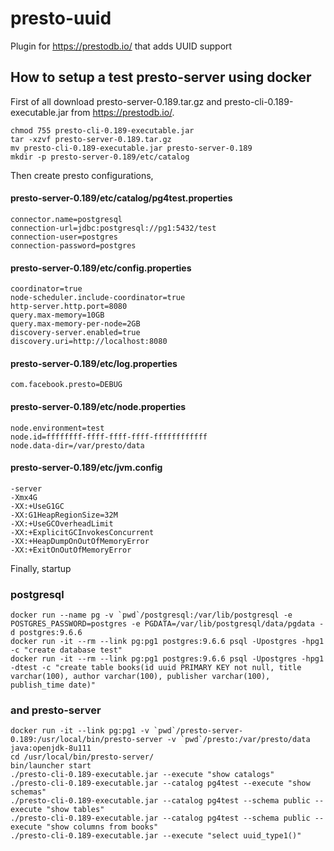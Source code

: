 # presto-uuid
Plugin for https://prestodb.io/ that adds UUID support

## How to setup a test presto-server using docker
First of all download presto-server-0.189.tar.gz and presto-cli-0.189-executable.jar from https://prestodb.io/.

```
chmod 755 presto-cli-0.189-executable.jar
tar -xzvf presto-server-0.189.tar.gz
mv presto-cli-0.189-executable.jar presto-server-0.189
mkdir -p presto-server-0.189/etc/catalog
```

Then create presto configurations,

#### presto-server-0.189/etc/catalog/pg4test.properties
```
connector.name=postgresql
connection-url=jdbc:postgresql://pg1:5432/test
connection-user=postgres
connection-password=postgres
```

#### presto-server-0.189/etc/config.properties
```
coordinator=true
node-scheduler.include-coordinator=true
http-server.http.port=8080
query.max-memory=10GB
query.max-memory-per-node=2GB
discovery-server.enabled=true
discovery.uri=http://localhost:8080
```

#### presto-server-0.189/etc/log.properties
```
com.facebook.presto=DEBUG
```

#### presto-server-0.189/etc/node.properties
```
node.environment=test
node.id=ffffffff-ffff-ffff-ffff-ffffffffffff
node.data-dir=/var/presto/data
```

#### presto-server-0.189/etc/jvm.config
```
-server
-Xmx4G
-XX:+UseG1GC
-XX:G1HeapRegionSize=32M
-XX:+UseGCOverheadLimit
-XX:+ExplicitGCInvokesConcurrent
-XX:+HeapDumpOnOutOfMemoryError
-XX:+ExitOnOutOfMemoryError
```

Finally, startup 

### postgresql
```
docker run --name pg -v `pwd`/postgresql:/var/lib/postgresql -e POSTGRES_PASSWORD=postgres -e PGDATA=/var/lib/postgresql/data/pgdata -d postgres:9.6.6
docker run -it --rm --link pg:pg1 postgres:9.6.6 psql -Upostgres -hpg1 -c "create database test"
docker run -it --rm --link pg:pg1 postgres:9.6.6 psql -Upostgres -hpg1 -dtest -c "create table books(id uuid PRIMARY KEY not null, title varchar(100), author varchar(100), publisher varchar(100), publish_time date)"
```

### and presto-server
```
docker run -it --link pg:pg1 -v `pwd`/presto-server-0.189:/usr/local/bin/presto-server -v `pwd`/presto:/var/presto/data java:openjdk-8u111 
cd /usr/local/bin/presto-server/
bin/launcher start
./presto-cli-0.189-executable.jar --execute "show catalogs"
./presto-cli-0.189-executable.jar --catalog pg4test --execute "show schemas"
./presto-cli-0.189-executable.jar --catalog pg4test --schema public --execute "show tables"
./presto-cli-0.189-executable.jar --catalog pg4test --schema public --execute "show columns from books"
./presto-cli-0.189-executable.jar --execute "select uuid_type1()"
```

